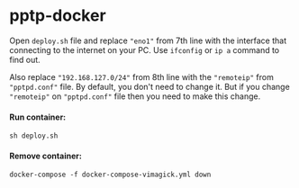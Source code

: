 # pptp-docker

Open `deploy.sh` file and replace `"eno1"` from 7th line with the interface that connecting to the internet on your PC. Use `ifconfig` or `ip a` command to find out.

Also replace `"192.168.127.0/24"` from 8th line with the `"remoteip"` from `"pptpd.conf"` file. By default, you don't need to change it. But if you change `"remoteip"` on `"pptpd.conf"` file then you need to make this change.

#### Run container:
```shell script
sh deploy.sh
```

#### Remove container:
```shell script
docker-compose -f docker-compose-vimagick.yml down
```
